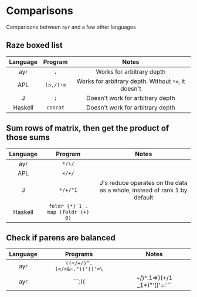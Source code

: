 # Comparisons
Comparisons between `ayr` and a few other languages

## Raze boxed list
|  Language  |   Program  | Notes |
|:----------:|:----------:|:-----:|
|    ayr     | ```,``` |   Works for arbitrary depth   |
|    APL     | ```(⊃,/)⍣≡``` |   Works for arbitrary depth. Without `⍣≡`, it doesn't   |
|     J      | ```;``` |   Doesn't work for arbitrary depth |
|   Haskell  | ```concat``` | Doesn't work for arbitrary depth |

## Sum rows of matrix, then get the product of those sums
|  Language  |   Program  | Notes |
|:----------:|:----------:|:-----:|
|    ayr     | ```*/+/``` | |
|    APL     | ```×/+/``` | |
|     J      | ```*/+/"1``` | J's reduce operates on the data as a whole, instead of rank 1 by default |
|   Haskell  | ```foldr (*) 1 . map (foldr (+) 0)``` | |

## Check if parens are balanced
| Language | Programs | Notes |
|:--------:|:--------:|:-----:|
|    ayr   | ```((=/+/)^.(</>&~."))'()'=\``` | |
|    ayr   | ```:((|+/)^.1=>)(+/1 _1*)"'()'=\:``` | |